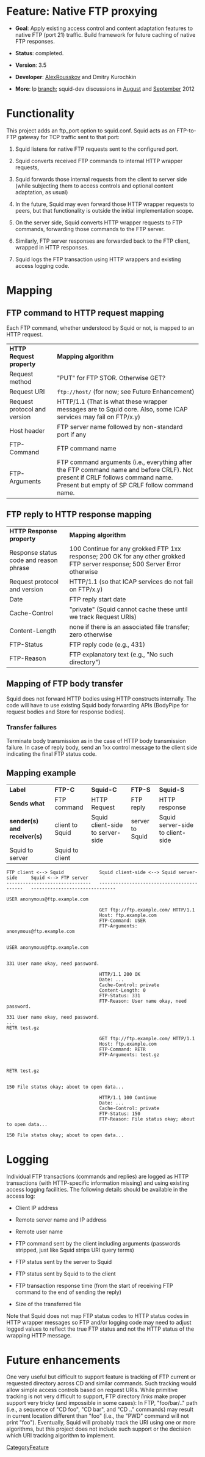 # Feature: Native FTP proxying

  - **Goal**: Apply existing access control and content adaptation
    features to native FTP (port 21) traffic. Build framework for future
    caching of native FTP responses.

  - **Status**: completed.

  - **Version**: 3.5

  - **Developer**:
    [AlexRousskov](https://wiki.squid-cache.org/action/show/Features/FtpRelay/AlexRousskov#)
    and Dmitry Kurochkin

  - **More**: lp
    [branch](https://code.launchpad.net/~measurement-factory/squid/ftp-gw);
    squid-dev discussions in
    [August](http://www.squid-cache.org/mail-archive/squid-dev/201208/0178.html)
    and
    [September](http://www.squid-cache.org/mail-archive/squid-dev/201209/0021.html)
    2012

# Functionality

This project adds an ftp\_port option to squid.conf. Squid acts as an
FTP-to-FTP gateway for TCP traffic sent to that port:

1.  Squid listens for native FTP requests sent to the configured port.

2.  Squid converts received FTP commands to internal HTTP wrapper
    requests,

3.  Squid forwards those internal requests from the client to server
    side (while subjecting them to access controls and optional content
    adaptation, as usual)

4.  In the future, Squid may even forward those HTTP wrapper requests to
    peers, but that functionality is outside the initial implementation
    scope.

5.  On the server side, Squid converts HTTP wrapper requests to FTP
    commands, forwarding those commands to the FTP server.

6.  Similarly, FTP server responses are forwarded back to the FTP
    client, wrapped in HTTP responses.

7.  Squid logs the FTP transaction using HTTP wrappers and existing
    access logging code.

# Mapping

## FTP command to HTTP request mapping

Each FTP command, whether understood by Squid or not, is mapped to an
HTTP request.

|                              |                                                                                                                                                                                  |
| ---------------------------- | -------------------------------------------------------------------------------------------------------------------------------------------------------------------------------- |
| **HTTP Request property**    | **Mapping algorithm**                                                                                                                                                            |
| Request method               | "PUT" for FTP STOR. Otherwise GET?                                                                                                                                               |
| Request URI                  | `ftp://host/` (for now; see Future Enhancement)                                                                                                                                  |
| Request protocol and version | HTTP/1.1 (That is what these wrapper messages are to Squid core. Also, some ICAP services may fail on FTP/x.y)                                                                   |
| Host header                  | FTP server name followed by non-standard port if any                                                                                                                             |
| FTP-Command                  | FTP command name                                                                                                                                                                 |
| FTP-Arguments                | FTP command arguments (i.e., everything after the FTP command name and before CRLF). Not present if CRLF follows command name. Present but empty of SP CRLF follow command name. |

## FTP reply to HTTP response mapping

|                                        |                                                                                                                             |
| -------------------------------------- | --------------------------------------------------------------------------------------------------------------------------- |
| **HTTP Response property**             | **Mapping algorithm**                                                                                                       |
| Response status code and reason phrase | 100 Continue for any grokked FTP 1xx response; 200 OK for any other grokked FTP server response; 500 Server Error otherwise |
| Request protocol and version           | HTTP/1.1 (so that ICAP services do not fail on FTP/x.y)                                                                     |
| Date                                   | FTP reply start date                                                                                                        |
| Cache-Control                          | "private" (Squid cannot cache these until we track Request URIs)                                                            |
| Content-Length                         | none if there is an associated file transfer; zero otherwise                                                                |
| FTP-Status                             | FTP reply code (e.g., 431)                                                                                                  |
| FTP-Reason                             | FTP explanatory text (e.g., "No such directory")                                                                            |

## Mapping of FTP body transfer

Squid does not forward HTTP bodies using HTTP constructs internally. The
code will have to use existing Squid body forwarding APIs (BodyPipe for
request bodies and Store for response bodies).

### Transfer failures

Terminate body transmission as in the case of HTTP body transmission
failure. In case of reply body, send an 1xx control message to the
client side indicating the final FTP status code.

## Mapping example

|                               |                 |                                  |                 |                                  |
| ----------------------------- | --------------- | -------------------------------- | --------------- | -------------------------------- |
| **Label**                     | **FTP-C**       | **Squid-C**                      | **FTP-S**       | **Squid-S**                      |
| **Sends what**                | FTP command     | HTTP Request                     | FTP reply       | HTTP response                    |
| **sender(s) and receiver(s)** | client to Squid | Squid client-side to server-side | server to Squid | Squid server-side to client-side |
| Squid to server               | Squid to client |                                  |                 |                                  |

    FTP client <--> Squid             Squid client-side <--> Squid server-side     Squid <--> FTP server
    -------------------------------   ------------------------------------------   -------------------------------
    
    USER anonymous@ftp.example.com    
    
                                      GET ftp://ftp.example.com/ HTTP/1.1
                                      Host: ftp.example.com
                                      FTP-Command: USER
                                      FTP-Arguments: anonymous@ftp.example.com
    
                                                                                   USER anonymous@ftp.example.com
    
                                                                                   331 User name okay, need password.
    
                                      HTTP/1.1 200 OK
                                      Date: ...
                                      Cache-Control: private
                                      Content-Length: 0
                                      FTP-Status: 331
                                      FTP-Reason: User name okay, need password.
    
    331 User name okay, need password.
    ...
    RETR test.gz
    
                                      GET ftp://ftp.example.com/ HTTP/1.1
                                      Host: ftp.example.com
                                      FTP-Command: RETR
                                      FTP-Arguments: test.gz
    
                                                                                   RETR test.gz
    
                                                                                   150 File status okay; about to open data...
    
                                      HTTP/1.1 100 Continue
                                      Date: ...
                                      Cache-Control: private
                                      FTP-Status: 150
                                      FTP-Reason: File status okay; about to open data...
    
    150 File status okay; about to open data...

# Logging

Individual FTP transactions (commands and replies) are logged as HTTP
transactions (with HTTP-specific information missing) and using existing
access logging facilities. The following details should be available in
the access log:

  - Client IP address

  - Remote server name and IP address

  - Remote user name

  - FTP command sent by the client including arguments (passwords
    stripped, just like Squid strips URI query terms)

  - FTP status sent by the server to Squid

  - FTP status sent by Squid to to the client

  - FTP transaction response time (from the start of receiving FTP
    command to the end of sending the reply)

  - Size of the transferred file

Note that Squid does not map FTP status codes to HTTP status codes in
HTTP wrapper messages so FTP and/or logging code may need to adjust
logged values to reflect the true FTP status and not the HTTP status of
the wrapping HTTP message.

# Future enhancements

One very useful but difficult to support feature is tracking of FTP
current or requested directory across CD and similar commands. Such
tracking would allow simple access controls based on request URIs. While
primitive tracking is not very difficult to support, FTP directory
*links* make proper support very tricky (and impossible in some cases):
In FTP, "foo/bar/.." path (i.e., a sequence of "CD foo", "CD bar", and
"CD .." commands) may result in current location different than "foo"
(i.e., the "PWD" command will not print "foo"). Eventually, Squid will
probably track the URI using one or more algorithms, but this project
does not include such support or the decision which URI tracking
algorithm to implement.

[CategoryFeature](https://wiki.squid-cache.org/action/show/Features/FtpRelay/CategoryFeature#)
